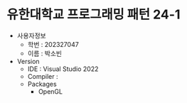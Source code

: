 # 유한대학교 프로그래밍 패턴 24-1
* 사용자정보
    * 학번 : 202327047
    * 이름 : 박소빈
* Version
    * IDE : Visual Studio 2022
    * Compiler :
    * Packages
      * OpenGL
